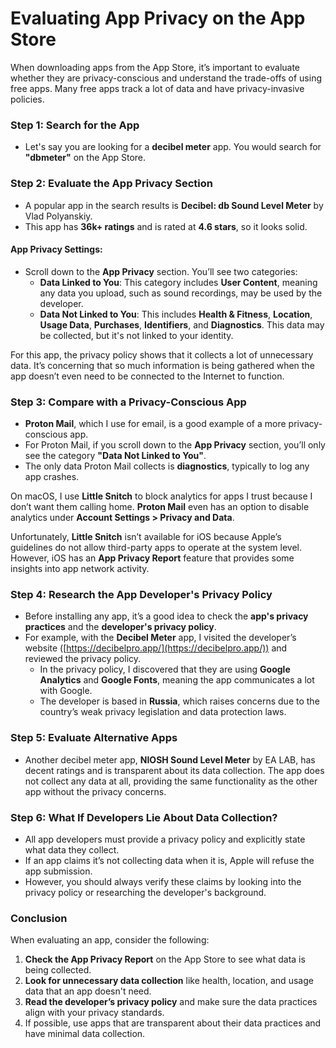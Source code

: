 # Evaluating App Privacy on the App Store

When downloading apps from the App Store, it’s important to evaluate whether they are privacy-conscious and understand the trade-offs of using free apps. Many free apps track a lot of data and have privacy-invasive policies.

### Step 1: Search for the App
- Let's say you are looking for a **decibel meter** app. You would search for **"dbmeter"** on the App Store.

### Step 2: Evaluate the App Privacy Section
- A popular app in the search results is **Decibel: db Sound Level Meter** by Vlad Polyanskiy.
- This app has **36k+ ratings** and is rated at **4.6 stars**, so it looks solid.
  
#### App Privacy Settings:
- Scroll down to the **App Privacy** section. You’ll see two categories:
  - **Data Linked to You**: This category includes **User Content**, meaning any data you upload, such as sound recordings, may be used by the developer.
  - **Data Not Linked to You**: This includes **Health & Fitness**, **Location**, **Usage Data**, **Purchases**, **Identifiers**, and **Diagnostics**. This data may be collected, but it's not linked to your identity.
  
For this app, the privacy policy shows that it collects a lot of unnecessary data. It’s concerning that so much information is being gathered when the app doesn’t even need to be connected to the Internet to function.

### Step 3: Compare with a Privacy-Conscious App
- **Proton Mail**, which I use for email, is a good example of a more privacy-conscious app.
- For Proton Mail, if you scroll down to the **App Privacy** section, you’ll only see the category **"Data Not Linked to You"**.
- The only data Proton Mail collects is **diagnostics**, typically to log any app crashes.
  
On macOS, I use **Little Snitch** to block analytics for apps I trust because I don’t want them calling home. **Proton Mail** even has an option to disable analytics under **Account Settings > Privacy and Data**. 

Unfortunately, **Little Snitch** isn’t available for iOS because Apple’s guidelines do not allow third-party apps to operate at the system level. However, iOS has an **App Privacy Report** feature that provides some insights into app network activity.

### Step 4: Research the App Developer's Privacy Policy
- Before installing any app, it’s a good idea to check the **app's privacy practices** and the **developer's privacy policy**.
- For example, with the **Decibel Meter** app, I visited the developer’s website ([https://decibelpro.app/](https://decibelpro.app/)) and reviewed the privacy policy.
  - In the privacy policy, I discovered that they are using **Google Analytics** and **Google Fonts**, meaning the app communicates a lot with Google.
  - The developer is based in **Russia**, which raises concerns due to the country’s weak privacy legislation and data protection laws.

### Step 5: Evaluate Alternative Apps
- Another decibel meter app, **NIOSH Sound Level Meter** by EA LAB, has decent ratings and is transparent about its data collection. The app does not collect any data at all, providing the same functionality as the other app without the privacy concerns.

### Step 6: What If Developers Lie About Data Collection?
- All app developers must provide a privacy policy and explicitly state what data they collect.
- If an app claims it’s not collecting data when it is, Apple will refuse the app submission.
- However, you should always verify these claims by looking into the privacy policy or researching the developer's background.

### Conclusion
When evaluating an app, consider the following:
1. **Check the App Privacy Report** on the App Store to see what data is being collected.
2. **Look for unnecessary data collection** like health, location, and usage data that an app doesn't need.
3. **Read the developer’s privacy policy** and make sure the data practices align with your privacy standards.
4. If possible, use apps that are transparent about their data practices and have minimal data collection.
